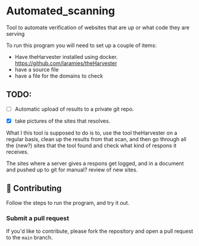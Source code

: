 # Automated_scanning
Tool to automate verification of websites that are up or what code they are serving

To run this program you will need to set up a couple of items:

- Have theHarvester installed using docker. https://github.com/laramies/theHarvester
- have a source file
- have a file for the domains to check

## TODO:
- [ ] Automatic upload of results to a private git repo.
- [x] take pictures of the sites that resolves.


What I this tool is supposed to do is to, use the tool theHarvester on a regular basis, clean up the results from that scan, and then go through all the (new?) sites that the tool found and check what kind of respons it receives.

The sites where a server gives a respons get logged, and in a document and pushed up to git for manual? review of new sites.



## 🤝 Contributing
Follow the steps to run the program, and try it out.

### Submit a pull request
If you'd like to contribute, please fork the repository and open a pull request to the `main` branch.
